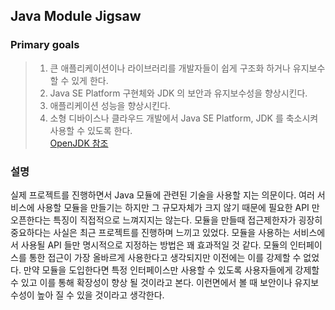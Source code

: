 ## Java Module Jigsaw

### Primary goals

> 1. 큰 애플리케이션이나 라이브러리를 개발자들이 쉽게 구조화 하거나 유지보수 할 수 있게 한다.
> 2. Java SE Platform 구현체와 JDK 의 보안과 유지보수성을 향상시킨다.
> 3. 애플리케이션 성능을 향상시킨다.
> 4. 소형 디바이스나 클라우드 개발에서 Java SE Platform, JDK 를 축소시켜 사용할 수 있도록 한다.
> <br>[OpenJDK 참조](https://openjdk.java.net/projects/jigsaw/)

### 설명

실제 프로젝트를 진행하면서 Java 모듈에 관련된 기술을 사용할 지는 의문이다. 여러 서비스에 사용할 모듈을
만들기는 하지만 그 규모자체가 크지 않기 때문에 필요한 API 만 오픈한다는 특징이 직접적으로 느껴지지는 않는다.
모듈을 만들때 접근제한자가 굉장히 중요하다는 사실은 최근 프로젝트를 진행하며 느끼고 있었다.
모듈을 사용하는 서비스에서 사용될 API 들만 명시적으로 지정하는 방법은 꽤 효과적일 것 같다.
모듈의 인터페이스를 통한 접근이 가장 올바르게 사용한다고 생각되지만 이전에는 이를 강제할 수 없었다.
만약 모듈을 도입한다면 특정 인터페이스만 사용할 수 있도록 사용자들에게 강제할 수 있고 이를 통해 확장성이
향상 될 것이라고 본다. 이런면에서 볼 때 보안이나 유지보수성이 높아 질 수 있을 것이라고 생각한다.    

